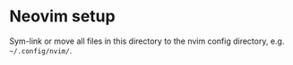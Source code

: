 # Neovim setup

Sym-link or move all files in this directory to the nvim config directory, e.g. `~/.config/nvim/`.
